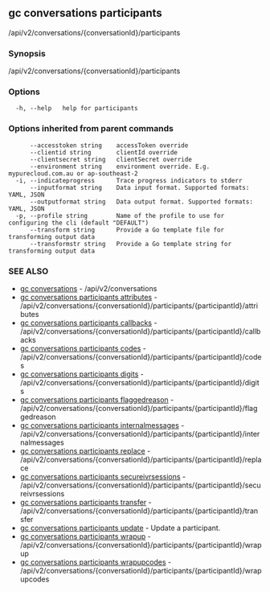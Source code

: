 ## gc conversations participants

/api/v2/conversations/{conversationId}/participants

### Synopsis

/api/v2/conversations/{conversationId}/participants

### Options

```
  -h, --help   help for participants
```

### Options inherited from parent commands

```
      --accesstoken string    accessToken override
      --clientid string       clientId override
      --clientsecret string   clientSecret override
      --environment string    environment override. E.g. mypurecloud.com.au or ap-southeast-2
  -i, --indicateprogress      Trace progress indicators to stderr
      --inputformat string    Data input format. Supported formats: YAML, JSON
      --outputformat string   Data output format. Supported formats: YAML, JSON
  -p, --profile string        Name of the profile to use for configuring the cli (default "DEFAULT")
      --transform string      Provide a Go template file for transforming output data
      --transformstr string   Provide a Go template string for transforming output data
```

### SEE ALSO

* [gc conversations](gc_conversations.html)	 - /api/v2/conversations
* [gc conversations participants attributes](gc_conversations_participants_attributes.html)	 - /api/v2/conversations/{conversationId}/participants/{participantId}/attributes
* [gc conversations participants callbacks](gc_conversations_participants_callbacks.html)	 - /api/v2/conversations/{conversationId}/participants/{participantId}/callbacks
* [gc conversations participants codes](gc_conversations_participants_codes.html)	 - /api/v2/conversations/{conversationId}/participants/{participantId}/codes
* [gc conversations participants digits](gc_conversations_participants_digits.html)	 - /api/v2/conversations/{conversationId}/participants/{participantId}/digits
* [gc conversations participants flaggedreason](gc_conversations_participants_flaggedreason.html)	 - /api/v2/conversations/{conversationId}/participants/{participantId}/flaggedreason
* [gc conversations participants internalmessages](gc_conversations_participants_internalmessages.html)	 - /api/v2/conversations/{conversationId}/participants/{participantId}/internalmessages
* [gc conversations participants replace](gc_conversations_participants_replace.html)	 - /api/v2/conversations/{conversationId}/participants/{participantId}/replace
* [gc conversations participants secureivrsessions](gc_conversations_participants_secureivrsessions.html)	 - /api/v2/conversations/{conversationId}/participants/{participantId}/secureivrsessions
* [gc conversations participants transfer](gc_conversations_participants_transfer.html)	 - /api/v2/conversations/{conversationId}/participants/{participantId}/transfer
* [gc conversations participants update](gc_conversations_participants_update.html)	 - Update a participant.
* [gc conversations participants wrapup](gc_conversations_participants_wrapup.html)	 - /api/v2/conversations/{conversationId}/participants/{participantId}/wrapup
* [gc conversations participants wrapupcodes](gc_conversations_participants_wrapupcodes.html)	 - /api/v2/conversations/{conversationId}/participants/{participantId}/wrapupcodes


